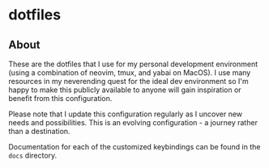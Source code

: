 # dotfiles

## About

These are the dotfiles that I use for my personal development environment (using a combination of neovim, tmux, and yabai on MacOS). I use many resources in my neverending quest for the ideal dev environment so I'm happy to make this publicly available to anyone will gain inspiration or benefit from this configuration.

Please note that I update this configuration regularly as I uncover new needs and possibilities. This is an evolving configuration - a journey rather than a destination.

Documentation for each of the customized keybindings can be found in the `docs` directory.
